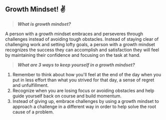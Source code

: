 ## Growth Mindset! :v:

> ***What is growth mindset?***

A person with a growth mindset embraces and perseveres through challenges instead of avoiding tough obstacles. Instead of staying clear of challenging work and setting lofty goals, a person with a growth mindset recognizes the success they can accomplish and satisfaction they will feel by maintaining their confidence and focusing on the task at hand.  

> ***What are 3 ways to keep yourself in a growth mindset?***

1. Remember to think about how you'll feel at the end of the day when you put in less effort than what you strived for that day, a sense of regret and unfulfillment.
2. Recognize when you are losing focus or avoiding obstacles and help guide yourself back on course and build momentum.
3. Instead of giving up, embrace challenges by using a growth mindset to approach a challenge in a different way in order to help solve the root cause of a problem.
